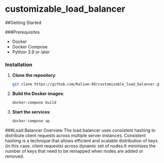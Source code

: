 # customizable_load_balancer

##Getting Started

###Prerequisites

- Docker
- Docker Compose
-  Python 3.9 or later

### Installation

1. **Clone the repository**:

   ```bash
   git clone https://github.com/Kalium-99/customizable_load_balancer.git

2. **Build the Docker images**:
    ```bash
    docker-compose build
3. **Start the services**:
   ```bash
   docker-compose up

###Load Balancer Overview
  The load balancer uses consistent hashing  to distribute client requests across multiple server instances. Consistent hashing is a technique that allows efficient and scalable distribution of keys (in this case, client requests) across dynamic set of nodes.It minimises the number of keys that need to be remapped when nodes are added or removed.
  
